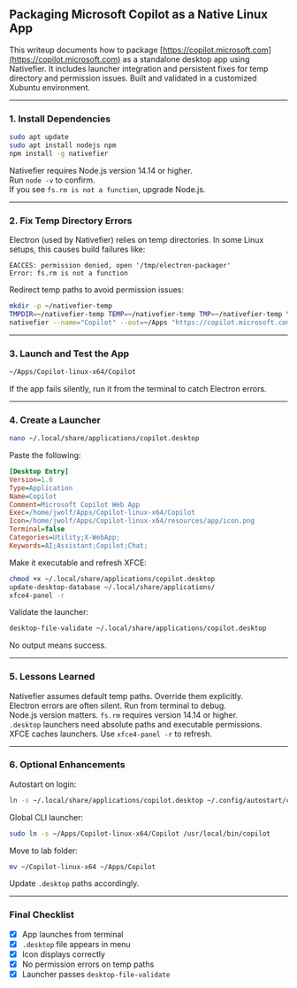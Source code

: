 ## Packaging Microsoft Copilot as a Native Linux App

This writeup documents how to package [https://copilot.microsoft.com](https://copilot.microsoft.com) as a standalone desktop app using Nativefier. It includes launcher integration and persistent fixes for temp directory and permission issues. Built and validated in a customized Xubuntu environment.

---

### 1. Install Dependencies

```bash
sudo apt update
sudo apt install nodejs npm
npm install -g nativefier
```

Nativefier requires Node.js version 14.14 or higher.  
Run `node -v` to confirm.  
If you see `fs.rm is not a function`, upgrade Node.js.

---

### 2. Fix Temp Directory Errors

Electron (used by Nativefier) relies on temp directories. In some Linux setups, this causes build failures like:

```
EACCES: permission denied, open '/tmp/electron-packager'
Error: fs.rm is not a function
```

Redirect temp paths to avoid permission issues:

```bash
mkdir -p ~/nativefier-temp
TMPDIR=~/nativefier-temp TEMP=~/nativefier-temp TMP=~/nativefier-temp \
nativefier --name="Copilot" --out=~/Apps "https://copilot.microsoft.com"
```

---

### 3. Launch and Test the App

```bash
~/Apps/Copilot-linux-x64/Copilot
```

If the app fails silently, run it from the terminal to catch Electron errors.

---

### 4. Create a Launcher

```bash
nano ~/.local/share/applications/copilot.desktop
```

Paste the following:

```ini
[Desktop Entry]
Version=1.0
Type=Application
Name=Copilot
Comment=Microsoft Copilot Web App
Exec=/home/jwolf/Apps/Copilot-linux-x64/Copilot
Icon=/home/jwolf/Apps/Copilot-linux-x64/resources/app/icon.png
Terminal=false
Categories=Utility;X-WebApp;
Keywords=AI;Assistant;Copilot;Chat;
```

Make it executable and refresh XFCE:

```bash
chmod +x ~/.local/share/applications/copilot.desktop
update-desktop-database ~/.local/share/applications/
xfce4-panel -r
```

Validate the launcher:

```bash
desktop-file-validate ~/.local/share/applications/copilot.desktop
```

No output means success.

---

### 5. Lessons Learned

Nativefier assumes default temp paths. Override them explicitly.  
Electron errors are often silent. Run from terminal to debug.  
Node.js version matters. `fs.rm` requires version 14.14 or higher.  
`.desktop` launchers need absolute paths and executable permissions.  
XFCE caches launchers. Use `xfce4-panel -r` to refresh.

---

### 6. Optional Enhancements

Autostart on login:

```bash
ln -s ~/.local/share/applications/copilot.desktop ~/.config/autostart/copilot.desktop
```

Global CLI launcher:

```bash
sudo ln -s ~/Apps/Copilot-linux-x64/Copilot /usr/local/bin/copilot
```

Move to lab folder:

```bash
mv ~/Copilot-linux-x64 ~/Apps/Copilot
```

Update `.desktop` paths accordingly.

---

### Final Checklist

- [x] App launches from terminal  
- [x] `.desktop` file appears in menu  
- [x] Icon displays correctly  
- [x] No permission errors on temp paths  
- [x] Launcher passes `desktop-file-validate`
